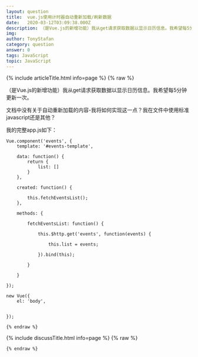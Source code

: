 ```yaml
---
layout: question
title:  vue.js使用计时器自动重新加载/刷新数据
date:   2020-03-12T03:09:38.000Z
description: （是Vue.js的新增功能）我从get请求获取数据以显示日历信息。我希望每5分钟更新一次。文档中没有关于自动重新加载的内容-我将如何实现这一点？我在文...
img: 
author: TonyStafan
category: question
answer: 0
tags: JavaScript
topic: JavaScript
---
```

<div class="article-root">
  <div class="article">
    {% include articleTitle.html info=page %}
    {% raw %}
    <div class="article-content"><p><font style="vertical-align: inherit;"><font style="vertical-align: inherit;">（是Vue.js的新增功能）我从get请求获取数据以显示日历信息。</font><font style="vertical-align: inherit;">我希望每5分钟更新一次。</font></font></p>

<p><font style="vertical-align: inherit;"><font style="vertical-align: inherit;">文档中没有关于自动重新加载的内容-我将如何实现这一点？</font><font style="vertical-align: inherit;">我在文件中使用标准javascript还是其他？</font></font></p>

<p><font style="vertical-align: inherit;"><font style="vertical-align: inherit;">我的完整app.js如下：</font></font></p>

<pre><code>Vue.component('events', {<font></font>
    template: '#events-template',<font></font>
<font></font>
    data: function() {<font></font>
        return {<font></font>
            list: []<font></font>
        }<font></font>
    },<font></font>
<font></font>
    created: function() {<font></font>
<font></font>
        this.fetchEventsList();<font></font>
    },<font></font>
<font></font>
    methods: {<font></font>
<font></font>
        fetchEventsList: function() {<font></font>
<font></font>
            this.$http.get('events', function(events) {<font></font>
<font></font>
                this.list = events;<font></font>
<font></font>
            }).bind(this);<font></font>
<font></font>
        }<font></font>
<font></font>
    }<font></font>
<font></font>
});<font></font>
<font></font>
new Vue({<font></font>
    el: 'body',<font></font>
<font></font>
<font></font>
});<font></font>
</code></pre></div>
    {% endraw %}
  </div>

  <div class="discuss-wrapper">
    {% include discussTitle.html info=page %}
    {% raw %}
    
    {% endraw %}
  </div>
<div>

